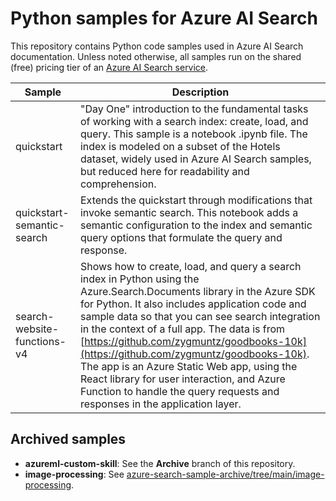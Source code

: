 # Python samples for Azure AI Search

This repository contains Python code samples used in Azure AI Search documentation. Unless noted otherwise, all samples run on the shared (free) pricing tier of an [Azure AI Search service](https://learn.microsoft.com/azure/search/search-create-service-portal).

| Sample | Description |
|--------|-------------|
| quickstart | "Day One" introduction to the fundamental tasks of working with a search index: create, load, and query. This sample is a notebook .ipynb file. The index is modeled on a subset of the Hotels dataset, widely used in Azure AI Search samples, but reduced here for readability and comprehension. |
| quickstart-semantic-search | Extends the quickstart through modifications that invoke semantic search. This notebook adds a semantic configuration to the index and semantic query options that formulate the query and response. |
| search-website-functions-v4 | Shows how to create, load, and query a search index in Python using the Azure.Search.Documents library in the Azure SDK for Python. It also includes application code and sample data so that you can see search integration in the context of a full app. The data is from [https://github.com/zygmuntz/goodbooks-10k](https://github.com/zygmuntz/goodbooks-10k). The app is an Azure Static Web app, using the React library for user interaction, and Azure Function to handle the query requests and responses in the application layer. |

## Archived samples

+ **azureml-custom-skill**: See the **Archive** branch of this repository.
+ **image-processing**: See [azure-search-sample-archive/tree/main/image-processing](https://github.com/Azure-Samples/azure-search-sample-archive/tree/main/image-processing).
